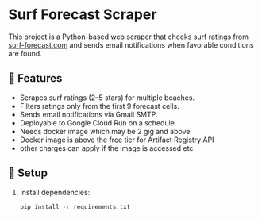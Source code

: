 # Surf Forecast Scraper

This project is a Python-based web scraper that checks surf ratings from [surf-forecast.com](https://www.surf-forecast.com) and sends email notifications when favorable conditions are found.

## 🧰 Features

- Scrapes surf ratings (2–5 stars) for multiple beaches.
- Filters ratings only from the first 9 forecast cells.
- Sends email notifications via Gmail SMTP.
- Deployable to Google Cloud Run on a schedule.
- Needs docker image which may be 2 gig and above 
- Docker image is above the free tier for Artifact Registry API
- other charges can apply if the image is accessed etc

## 🔧 Setup

1. Install dependencies:

   ```bash
   pip install -r requirements.txt